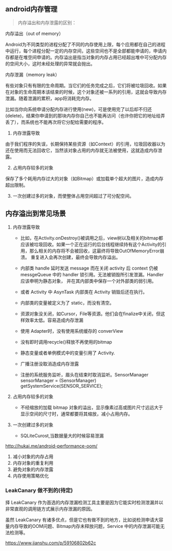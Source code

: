 ## android内存管理

> 内存溢出和内存泄露的区别：


内存溢出（out of memory）

Android为不同类型的进程分配了不同的内存使用上限，每个应用都在自己的进程中运行，每个进程分配一定的内存空间，这些空间也不是全部都能申请的，申请内存都是在堆空间申请的。内存溢出是指当对象的内存占用已经超出堆中可分配内存的空间大小，这时未经处理的异常就会抛出。

内存泄漏（memory leak）

有些对象只有有限的生命周期。当它们的任务完成之后，它们将被垃圾回收。如果在对象的生命周期本该结束的时候，这个对象还被一系列的引用，这就会导致内存泄漏。随着泄漏的累积，app将消耗完内存。

比如当你向系统申请分配内存进行使用(new)，可是使用完了以后却不归还(delete)，结果你申请到的那块内存你自己也不能再访问（也许你把它的地址给弄丢了），而系统也不能再次将它分配给需要的程序。 



1. 内存泄露导致

由于我们程序的失误，长期保持某些资源（如Context）的引用，垃圾回收器以为还在使用而无法回收它，当然该对象占用的内存就无法被使用，这就造成内存泄露。


2. 占用内存较多的对象

保存了多个耗用内存过大的对象（如Bitmap）或加载单个超大的图片，造成内存超出限制。

3. 一次创建过多的对象，而使整体占用空间超过了可分配空间。


## 内存溢出到常见场景

1. 内存泄露导致

    - 比如，在Activity.onDestroy()被调用之后，view树以及相关的bitmap都应该被垃圾回收。如果一个正在运行的后台线程继续持有这个Activity的引用，那么相关的内存将不会被回收，这最终将导致OutOfMemoryError崩溃。 重复进入会再次创建，最终会导致内存溢出。

    - 内部类 handle 延时发送 message 而在关闭 activity 后 context 仍被 messgeQueue 中的 handler 锁引用。无法被销毁所引发泄漏。Handler应该申明为静态对象， 并在其内部类中保存一个对外部类的弱引用。
    - 或者 Activity 中 AsynTask 内部类在 Activity 销毁后还在执行。
    
    - 内部类的变量被定义为了 static，而没有清空。

    - 资源对象没关闭，如Cursor，File等资源。他们会在finalize中关闭，但这样效率太低。容易造成内存泄漏 

    - 使用 Adapter时，没有使用系统缓存的 converView

    - 没有即时调用recycle()释放不再使用的bitmap

    - 静态变量或者单例模式中的变量引用了 Activity.
    
    - 广播注册没取消造成内存泄露

    - 注册的系统服务监听，眉头在结束时取消监听。SensorManager sensorManager = (SensorManager) getSystemService(SENSOR_SERVICE);

2. 占用内存较多的对象

    - 不经缩放的加载 bitmap 对象的溢出，显示像素过高或图片尺寸远远大于显示空间的尺寸时，通常都要将其缩放，减小占用内存。


3. 一次创建过多的对象

    - SQLiteCurost,当数据量大的时候容易泄漏


http://hukai.me/android-performance-oom/

1. 减小对象的内存占用
2. 内存对象的重复利用
3. 避免对象的内存泄露
4. 内存使用策略优化


###  LeakCanary 做不到的(待定)

择 LeakCanary 作为首选的内存泄漏检测工具主要是因为它能实时检测泄漏并以非常直观的调用链方式展示内存泄漏的原因。

虽然 LeakCanary 有诸多优点，但是它也有做不到的地方，比如说检测申请大容量内存导致的OOM问题、Bitmap内存未释放问题，Service 中的内存泄漏可能无法检测等。

https://www.jianshu.com/p/59106802b62c


